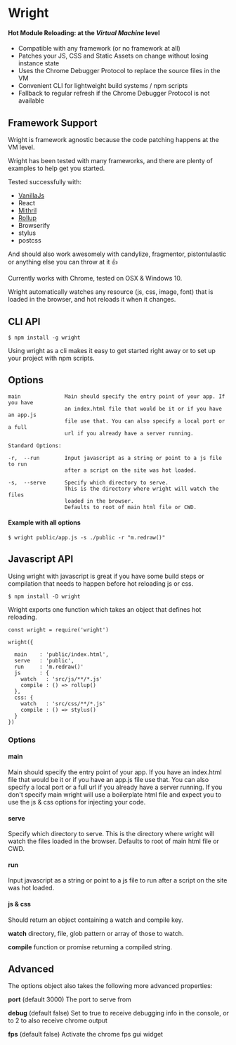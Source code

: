 # Wright

#### Hot Module Reloading: at the *Virtual Machine* level

- Compatible with any framework (or no framework at all)
- Patches your JS, CSS and Static Assets on change without losing instance state
- Uses the Chrome Debugger Protocol to replace the source files in the VM
- Convenient CLI for lightweight build systems / npm scripts
- Fallback to regular refresh if the Chrome Debugger Protocol is not available

## Framework Support

Wright is framework agnostic because the code patching happens at the VM level.

Wright has been tested with many frameworks, and there are plenty of examples to help get you started.

Tested successfully with:

- [VanillaJs](https://github.com/porsager/Wright/tree/master/examples/simple)
- React
- [Mithril](https://github.com/porsager/Wright/tree/master/examples/mithril)
- [Rollup](https://github.com/porsager/Wright/tree/master/examples/rollup)
- Browserify
- stylus
- postcss

And should also work awesomely with candylize, fragmentor, pistontulastic or anything else you can throw at it :thumbsup:

Currently works with Chrome, tested on OSX & Windows 10.

Wright automatically watches any resource (js, css, image, font) that is loaded in the browser, and hot reloads it when it changes.

## CLI API
```
$ npm install -g wright
```
Using wright as a cli makes it easy to get started right away or to set up your project with npm scripts.

## Options
```
main              Main should specify the entry point of your app. If you have
                  an index.html file that would be it or if you have an app.js
                  file use that. You can also specify a local port or a full 
                  url if you already have a server running.

Standard Options:

-r,  --run        Input javascript as a string or point to a js file to run
                  after a script on the site was hot loaded.

-s,  --serve      Specify which directory to serve.
                  This is the directory where wright will watch the files
                  loaded in the browser.
                  Defaults to root of main html file or CWD.
```
#### Example with all options
```
$ wright public/app.js -s ./public -r "m.redraw()"
```

## Javascript API

Using wright with javascript is great if you have some build steps or compilation that needs to happen before hot reloading js or css.

```
$ npm install -D wright
```

Wright exports one function which takes an object that defines hot reloading.

```
const wright = require('wright')

wright({

  main    : 'public/index.html',
  serve   : 'public',
  run     : 'm.redraw()'
  js      : {
    watch   : 'src/js/**/*.js'
    compile : () => rollup()
  },
  css: {
    watch   : 'src/css/**/*.js'
    compile : () => stylus()
  }
})
```

### Options


#### main
Main should specify the entry point of your app. If you have an index.html file that would be it or if you have an app.js file use that. You can also specify a local port or a full url if you already have a server running.
If you don't specify main wright will use a boilerplate html file and expect you to use the js & css options for injecting your code.

#### serve
Specify which directory to serve.
This is the directory where wright will watch the files loaded in the browser.
Defaults to root of main html file or CWD.

#### run
Input javascript as a string or point to a js file to run after a script on the site was hot loaded.

#### js & css
Should return an object containing a watch and compile key.

**watch** directory, file, glob pattern or array of those to watch.

**compile** function or promise returning a compiled string.


## Advanced

The options object also takes the following more advanced properties:

**port** (default 3000)
The port to serve from

**debug** (default false)
Set to true to receive debugging info in the console, or to 2 to also receive chrome output

**fps** (default false)
Activate the chrome fps gui widget
